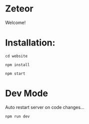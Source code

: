 # Zeteor
 
Welcome!

# Installation:

```
cd website

npm install

npm start
```

# Dev Mode

Auto restart server on code changes...

```
npm run dev
```
